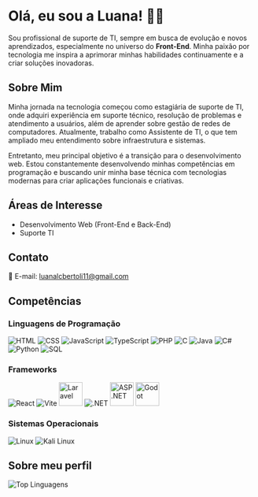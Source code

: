 # Olá, eu sou a Luana! 👩‍💻

Sou profissional de suporte de TI, sempre em busca de evolução e novos aprendizados, especialmente no universo do **Front-End**. Minha paixão por tecnologia me inspira a aprimorar minhas habilidades continuamente e a criar soluções inovadoras.

## Sobre Mim

Minha jornada na tecnologia começou como estagiária de suporte de TI, onde adquiri experiência em suporte técnico, resolução de problemas e atendimento a usuários, além de aprender sobre gestão de redes de computadores. Atualmente, trabalho como Assistente de TI, o que tem ampliado meu entendimento sobre infraestrutura e sistemas.

Entretanto, meu principal objetivo é a transição para o desenvolvimento web. Estou constantemente desenvolvendo minhas competências em programação e buscando unir minha base técnica com tecnologias modernas para criar aplicações funcionais e criativas.

## Áreas de Interesse

- Desenvolvimento Web (Front-End e Back-End)
- Suporte TI

## Contato

📧 E-mail: [luanalcbertoli11@gmail.com](mailto:luanalcbertoli11@gmail.com)

## Competências

### Linguagens de Programação
<p>
    <img src="https://img.icons8.com/color/48/000000/html-5.png" alt="HTML"/>
    <img src="https://img.icons8.com/color/48/000000/css3.png" alt="CSS"/>
    <img src="https://img.icons8.com/color/48/000000/javascript.png" alt="JavaScript"/>
    <img src="https://img.icons8.com/color/48/000000/typescript.png" alt="TypeScript"/>
    <img src="https://img.icons8.com/color/48/000000/php.png" alt="PHP"/>
    <img src="https://img.icons8.com/color/48/000000/c-programming.png" alt="C"/>
    <img src="https://img.icons8.com/color/48/000000/java-coffee-cup-logo.png" alt="Java"/>
    <img src="https://img.icons8.com/color/48/000000/c-sharp-logo.png" alt="C#"/>
    <img src="https://img.icons8.com/color/48/000000/python.png" alt="Python"/>
    <img src="https://img.icons8.com/color/48/000000/sql.png" alt="SQL"/>
</p>

### Frameworks
<p>
    <img src="https://img.icons8.com/color/48/000000/react-native.png" alt="React"/>
    <img src="https://img.icons8.com/color/48/000000/vite.png" alt="Vite"/>
    <img src="https://cdn.jsdelivr.net/gh/devicons/devicon/icons/laravel/laravel-original.svg" alt="Laravel" width="48" height="48"/>
    <img src="https://img.icons8.com/color/48/000000/net-framework.png" alt=".NET"/>
   <img src="https://cdn.jsdelivr.net/gh/devicons/devicon/icons/dot-net/dot-net-plain-wordmark.svg" alt="ASP.NET" width="48" height="48"/>
   <img src="https://cdn.jsdelivr.net/gh/devicons/devicon/icons/godot/godot-original.svg" alt="Godot" width="48" height="48"/>
</p>

### Sistemas Operacionais
<p>
    <img src="https://img.icons8.com/color/48/000000/linux.png" alt="Linux"/>
    <img src="https://img.icons8.com/color/48/000000/kali-linux.png" alt="Kali Linux"/>
</p>

## Sobre meu perfil
![Top Linguagens](https://github-readme-stats.vercel.app/api/top-langs/?username=luanalamonica&layout=compact&theme=dark)
